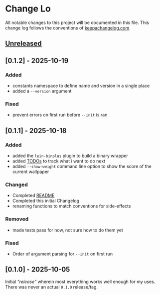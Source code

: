 # Change Lo

All notable changes to this project will be documented
in this file. This change log follows the conventions
of [keepachangelog.com](https://keepachangelog.com/).

## [Unreleased]

## [0.1.2] - 2025-10-19

### Added

- constants namespace to define name and version in a single place
- added a `--version` argument

### Fixed

- prevent errors on first run before `--init` is ran

## [0.1.1] - 2025-10-18

### Added

- added the `lein-binplus` plugin to build a binary wrapper
- added [TODOs](./TODO.md) to track what i want to do next
- added `--show-weight` command line option to show the score of the current wallpaper

### Changed

- Completed [README](./README.md)
- Completed this initial Changelog
- renaming functions to match conventions for side-effects

### Removed

- made tests pass for now, not sure how to do them yet

### Fixed

- Order of argument parsing for `--init` on first run

## [0.1.0] - 2025-10-05

Initial _"release"_ wherein most everything works well enough for my uses.
There was never an actual `0.1.0` release/tag.

[Unreleased]: https://github.com/schelcj/wallpaper/tree/main
